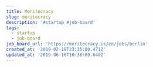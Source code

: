 ```yaml
---
title: Meritocracy
slug: meritocracy
description: '#startup #job-board'
tags:
  - startup
  - job-board
job_board_url: 'https://meritocracy.is/en/jobs/berlin'
created_at: '2019-02-18T23:35:00.471Z'
updated_at: '2019-06-16T10:36:09.640Z'
---
```

